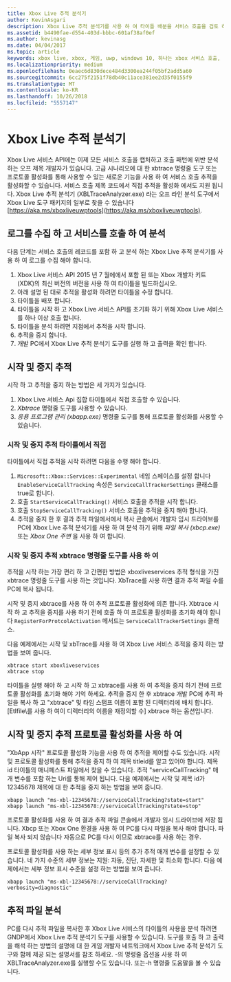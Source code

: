 ```yaml
---
title: Xbox Live 추적 분석기
author: KevinAsgari
description: Xbox Live 추적 분석기를 사용 하 여 타이틀 배분을 서비스 호출을 검토 하는 방법을 알아봅니다.
ms.assetid: b4490fae-d554-403d-bbbc-601af38af0ef
ms.author: kevinasg
ms.date: 04/04/2017
ms.topic: article
keywords: xbox live, xbox, 게임, uwp, windows 10, 하나는 xbox 서비스 호출, 테스트, 추적 분석기
ms.localizationpriority: medium
ms.openlocfilehash: 0eaec6d830dece484d3300ea244f05bf2add5a60
ms.sourcegitcommit: 6cc275f2151f78db40c11ace381ee2d35f0155f9
ms.translationtype: MT
ms.contentlocale: ko-KR
ms.lasthandoff: 10/26/2018
ms.locfileid: "5557147"
---
```

# <a name="xbox-live-trace-analyzer"></a>Xbox Live 추적 분석기

Xbox Live 서비스 API에는 이제 모든 서비스 호출을 캡처하고 호출 패턴에 위반 분석 하는 오프 제목 개발자가 있습니다. 고급 시나리오에 대 한 xbtrace 명령줄 도구 또는 프로토콜 활성화를 통해 사용할 수 있는 새로운 기능을 사용 하 여 서비스 호출 추적을 활성화할 수 있습니다. 서비스 호출 제목 코드에서 직접 추적을 활성화 에서도 지원 됩니다. Xbox Live 추적 분석기 (XBLTraceAnalyzer.exe) 라는 오프 라인 분석 도구에서 Xbox Live 도구 패키지의 일부로 찾을 수 있습니다 [https://aka.ms/xboxliveuwptools](https://aka.ms/xboxliveuwptools).


## <a name="gather-logs-and-analyze-the-service-calls"></a>로그를 수집 하 고 서비스를 호출 하 여 분석

다음 단계는 서비스 호출의 레코드를 포함 하 고 분석 하는 Xbox Live 추적 분석기를 사용 하 여 로그를 수집 해야 합니다.

1.  Xbox Live 서비스 API 2015 년 7 월에에서 포함 된 또는 Xbox 개발자 키트 (XDK)의 최신 버전의 버전을 사용 하 여 타이틀을 빌드하십시오.
2.  아래 설명 된 대로 추적을 활성화 하려면 타이틀을 수정 합니다.
3.  타이틀을 배포 합니다.
4.  타이틀을 시작 하 고 Xbox Live 서비스 API를 초기화 하기 위해 Xbox Live 서비스를 하나 이상 호출 합니다.
5.  타이틀을 분석 하려면 지점에서 추적을 시작 합니다.
6.  추적을 중지 합니다.
7.  개발 PC에서 Xbox Live 추적 분석기 도구를 실행 하 고 출력을 확인 합니다.

## <a name="starting-and-stopping-tracing"></a>시작 및 중지 추적

시작 하 고 추적을 중지 하는 방법은 세 가지가 있습니다.

1.  Xbox Live 서비스 Api 집합 타이틀에서 직접 호출할 수 있습니다.
2.  *Xbtrace* 명령줄 도구를 사용할 수 있습니다.
3.  *응용 프로그램 관리 (xbapp.exe)* 명령줄 도구를 통해 프로토콜 활성화를 사용할 수 있습니다.


### <a name="starting-and-stopping-tracing-directly-from-your-title"></a>시작 및 중지 추적 타이틀에서 직접

타이틀에서 직접 추적을 시작 하려면 다음을 수행 해야 합니다.

1.  `Microsoft::Xbox::Services::Experimental` 네임 스페이스를 설정 합니다 `EnableServiceCallTracking` 속성은 `ServiceCallTrackerSettings` 클래스를 true로 합니다.
2.  호출 `StartServiceCallTracking()` 서비스 호출을 추적을 시작 합니다.
3.  호출 `StopServiceCallTracking()` 서비스 호출을 추적을 중지 해야 합니다.
4.  추적을 중지 한 후 결과 추적 파일에서에서 복사 콘솔에서 개발자 임시 드라이브를 PC에 Xbox Live 추적 분석기를 사용 하 여 분석 하기 위해 *파일 복사 (xbcp.exe)* 또는 *Xbox One 주변* 을 사용 하 여 합니다.

### <a name="starting-and-stopping-tracing-by-using-the-xbtrace-command-line-tool"></a>시작 및 중지 추적 xbtrace 명령줄 도구를 사용 하 여

추적을 시작 하는 가장 편리 하 고 간편한 방법은 xboxliveservices 추적 형식을 가진 xbtrace 명령줄 도구를 사용 하는 것입니다. XbTrace를 사용 하면 결과 추적 파일 수를 PC에 복사 됩니다.

시작 및 중지 xbtrace를 사용 하 여 추적 프로토콜 활성화에 의존 합니다. Xbtrace 시작 하 고 추적을 중지를 사용 하기 전에 호출 하 여 프로토콜 활성화를 초기화 해야 합니다 `RegisterForProtcolActivation` 메서드는 `ServiceCallTrackerSettings` 클래스.

다음 예제에서는 시작 및 xbTrace를 사용 하 여 Xbox Live 서비스 추적을 중지 하는 방법을 보여 줍니다.

    xbtrace start xboxliveservices
    xbtrace stop


타이틀을 실행 해야 하 고 시작 하 고 xbtrace를 사용 하 여 추적을 중지 하기 전에 프로토콜 활성화를 초기화 해야 기억 하세요. 추적을 중지 한 후 xbtrace 개발 PC에 추적 파일을 복사 하 고 "xbtrace" 및 타임 스탬프 이름이 포함 된 디렉터리에 배치 합니다. \[Etlfile\를 사용 하 여이 디렉터리의 이름을 재정의할 수] xbtrace 하는 옵션입니다.

<a name="starting-and-stopping-tracing-by-using-protocol-activation"></a>시작 및 중지 추적 프로토콜 활성화를 사용 하 여
----------------------------------------------------------

"XbApp 시작" 프로토콜 활성화 기능을 사용 하 여 추적을 제어할 수도 있습니다. 시작 및 프로토콜 활성화를 통해 추적을 중지 하 여 제목 titleid를 알고 있어야 합니다. 제목 id 타이틀의 매니페스트 파일에서 찾을 수 있습니다. 추적 "serviceCallTracking" 매개 변수를 포함 하는 Uri를 통해 제어 됩니다. 다음 예제에서는 시작 및 제목 id가 12345678 제목에 대 한 추적을 중지 하는 방법을 보여 줍니다.

    xbapp launch "ms-xbl-12345678://serviceCallTracking?state=start"
    xbapp launch "ms-xbl-12345678://serviceCallTracking?state=stop"

프로토콜 활성화를 사용 하 여 결과 추적 파일 콘솔에서 개발자 임시 드라이브에 저장 됩니다. Xbcp 또는 Xbox One 환경을 사용 하 여 PC를 다시 파일을 복사 해야 합니다. 파일 복사 되지 않습니다 자동으로 PC를 다시 이므로 xbtrace를 사용 하는 경우.

프로토콜 활성화를 사용 하는 세부 정보 표시 등의 추가 추적 매개 변수를 설정할 수 있습니다. 네 가지 수준의 세부 정보는 지원: 자동, 진단, 자세한 및 최소화 합니다. 다음 예제에서는 세부 정보 표시 수준을 설정 하는 방법을 보여 줍니다.

    xbapp launch "ms-xbl-12345678://serviceCallTracking?verbosity=diagnostic"

## <a name="analyze-the-trace-file"></a>추적 파일 분석

PC를 다시 추적 파일을 복사한 후 Xbox Live 서비스의 타이틀의 사용을 분석 하려면 GNDP에서 Xbox Live 추적 분석기 도구를 사용할 수 있습니다. 도구를 호출 하 고 출력을 해석 하는 방법의 설명에 대 한 게임 개발자 네트워크에서 Xbox Live 추적 분석기 도구와 함께 제공 되는 설명서를 참조 하세요. -의 명령줄 옵션을 사용 하 여 XBLTraceAnalyzer.exe를 실행할 수도 있습니다. 또는-h 명령줄 도움말을 볼 수 있습니다.
